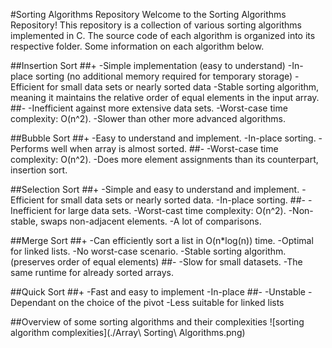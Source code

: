 #Sorting Algorithms Repository
Welcome to the Sorting Algorithms Repository! This repository is a collection of various sorting algorithms implemented in C. The source code of each algorithm is organized into its respective folder. Some information on each algorithm below.

##Insertion Sort
##+
-Simple implementation (easy to understand)
-In-place sorting (no additional memory required for temporary storage)
-Efficient for small data sets or nearly sorted data
-Stable sorting algorithm, meaning it maintains the relative order of equal elements in the input array.
##-
-Inefficient against more extensive data sets.
-Worst-case time complexity: O(n^2).
-Slower than other more advanced algorithms.

##Bubble Sort
##+
-Easy to understand and implement.
-In-place sorting.
-Performs well when array is almost sorted.
##-
-Worst-case time complexity: O(n^2).
-Does more element assignments than its counterpart, insertion sort.

##Selection Sort
##+
-Simple and easy to understand and implement.
-Efficient for small data sets or nearly sorted data.
-In-place sorting.
##-
-Inefficient for large data sets.
-Worst-cast time complexity: O(n^2).
-Non-stable, swaps non-adjacent elements.
-A lot of comparisons.

##Merge Sort
##+
-Can efficiently sort a list in O(n*log(n)) time.
-Optimal for linked lists.
-No worst-case scenario.
-Stable sorting algorithm. (preserves order of equal elements)
##-
-Slow for small datasets.
-The same runtime for already sorted arrays.

##Quick Sort
##+
-Fast and easy to implement
-In-place
##-
-Unstable
-Dependant on the choice of the pivot
-Less suitable for linked lists

##Overview of some sorting algorithms and their complexities
![sorting algorithm complexities](./Array\ Sorting\ Algorithms.png)
